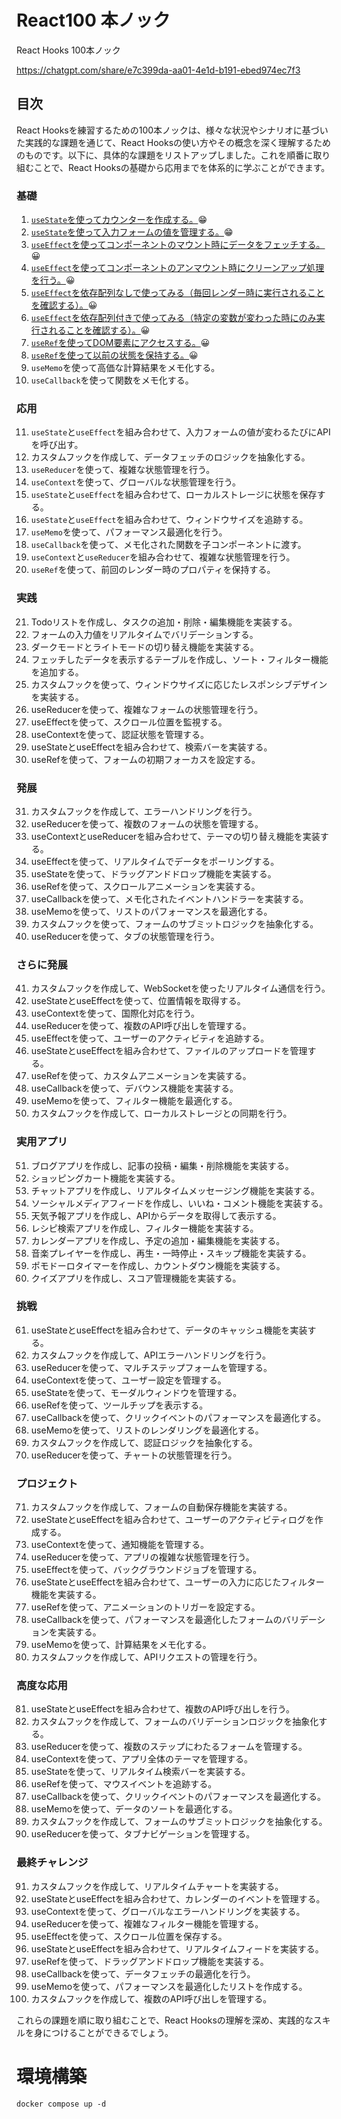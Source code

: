 # React100 本ノック
React Hooks 100本ノック

https://chatgpt.com/share/e7c399da-aa01-4e1d-b191-ebed974ec7f3

## 目次
React Hooksを練習するための100本ノックは、様々な状況やシナリオに基づいた実践的な課題を通じて、React Hooksの使い方やその概念を深く理解するためのものです。以下に、具体的な課題をリストアップしました。これを順番に取り組むことで、React Hooksの基礎から応用までを体系的に学ぶことができます。

### 基礎
1. [`useState`を使ってカウンターを作成する。](./MEMO/1.md)😁
2. [`useState`を使って入力フォームの値を管理する。](./MEMO/2.md)😁
3. [`useEffect`を使ってコンポーネントのマウント時にデータをフェッチする。](./MEMO/3.md)😀
4. [`useEffect`を使ってコンポーネントのアンマウント時にクリーンアップ処理を行う。](./MEMO/4.md)😀
5. [`useEffect`を依存配列なしで使ってみる（毎回レンダー時に実行されることを確認する）。](./MEMO/5.md)😀
6. [`useEffect`を依存配列付きで使ってみる（特定の変数が変わった時にのみ実行されることを確認する）。](./MEMO/6.md)😀
7. [`useRef`を使ってDOM要素にアクセスする。](./MEMO/7.md)😀
8. [`useRef`を使って以前の状態を保持する。](./MEMO/8.md)😀
9. `useMemo`を使って高価な計算結果をメモ化する。
10. `useCallback`を使って関数をメモ化する。

### 応用
11. `useState`と`useEffect`を組み合わせて、入力フォームの値が変わるたびにAPIを呼び出す。
12. カスタムフックを作成して、データフェッチのロジックを抽象化する。
13. `useReducer`を使って、複雑な状態管理を行う。
14. `useContext`を使って、グローバルな状態管理を行う。
15. `useState`と`useEffect`を組み合わせて、ローカルストレージに状態を保存する。
16. `useState`と`useEffect`を組み合わせて、ウィンドウサイズを追跡する。
17. `useMemo`を使って、パフォーマンス最適化を行う。
18. `useCallback`を使って、メモ化された関数を子コンポーネントに渡す。
19. `useContext`と`useReducer`を組み合わせて、複雑な状態管理を行う。
20. `useRef`を使って、前回のレンダー時のプロパティを保持する。

### 実践
21. Todoリストを作成し、タスクの追加・削除・編集機能を実装する。
22. フォームの入力値をリアルタイムでバリデーションする。
23. ダークモードとライトモードの切り替え機能を実装する。
24. フェッチしたデータを表示するテーブルを作成し、ソート・フィルター機能を追加する。
25. カスタムフックを使って、ウィンドウサイズに応じたレスポンシブデザインを実装する。
26. useReducerを使って、複雑なフォームの状態管理を行う。
27. useEffectを使って、スクロール位置を監視する。
28. useContextを使って、認証状態を管理する。
29. useStateとuseEffectを組み合わせて、検索バーを実装する。
30. useRefを使って、フォームの初期フォーカスを設定する。

### 発展
31. カスタムフックを作成して、エラーハンドリングを行う。
32. useReducerを使って、複数のフォームの状態を管理する。
33. useContextとuseReducerを組み合わせて、テーマの切り替え機能を実装する。
34. useEffectを使って、リアルタイムでデータをポーリングする。
35. useStateを使って、ドラッグアンドドロップ機能を実装する。
36. useRefを使って、スクロールアニメーションを実装する。
37. useCallbackを使って、メモ化されたイベントハンドラーを実装する。
38. useMemoを使って、リストのパフォーマンスを最適化する。
39. カスタムフックを使って、フォームのサブミットロジックを抽象化する。
40. useReducerを使って、タブの状態管理を行う。

### さらに発展
41. カスタムフックを作成して、WebSocketを使ったリアルタイム通信を行う。
42. useStateとuseEffectを使って、位置情報を取得する。
43. useContextを使って、国際化対応を行う。
44. useReducerを使って、複数のAPI呼び出しを管理する。
45. useEffectを使って、ユーザーのアクティビティを追跡する。
46. useStateとuseEffectを組み合わせて、ファイルのアップロードを管理する。
47. useRefを使って、カスタムアニメーションを実装する。
48. useCallbackを使って、デバウンス機能を実装する。
49. useMemoを使って、フィルター機能を最適化する。
50. カスタムフックを作成して、ローカルストレージとの同期を行う。

### 実用アプリ
51. ブログアプリを作成し、記事の投稿・編集・削除機能を実装する。
52. ショッピングカート機能を実装する。
53. チャットアプリを作成し、リアルタイムメッセージング機能を実装する。
54. ソーシャルメディアフィードを作成し、いいね・コメント機能を実装する。
55. 天気予報アプリを作成し、APIからデータを取得して表示する。
56. レシピ検索アプリを作成し、フィルター機能を実装する。
57. カレンダーアプリを作成し、予定の追加・編集機能を実装する。
58. 音楽プレイヤーを作成し、再生・一時停止・スキップ機能を実装する。
59. ポモドーロタイマーを作成し、カウントダウン機能を実装する。
60. クイズアプリを作成し、スコア管理機能を実装する。

### 挑戦
61. useStateとuseEffectを組み合わせて、データのキャッシュ機能を実装する。
62. カスタムフックを作成して、APIエラーハンドリングを行う。
63. useReducerを使って、マルチステップフォームを管理する。
64. useContextを使って、ユーザー設定を管理する。
65. useStateを使って、モーダルウィンドウを管理する。
66. useRefを使って、ツールチップを表示する。
67. useCallbackを使って、クリックイベントのパフォーマンスを最適化する。
68. useMemoを使って、リストのレンダリングを最適化する。
69. カスタムフックを作成して、認証ロジックを抽象化する。
70. useReducerを使って、チャートの状態管理を行う。

### プロジェクト
71. カスタムフックを作成して、フォームの自動保存機能を実装する。
72. useStateとuseEffectを組み合わせて、ユーザーのアクティビティログを作成する。
73. useContextを使って、通知機能を管理する。
74. useReducerを使って、アプリの複雑な状態管理を行う。
75. useEffectを使って、バックグラウンドジョブを管理する。
76. useStateとuseEffectを組み合わせて、ユーザーの入力に応じたフィルター機能を実装する。
77. useRefを使って、アニメーションのトリガーを設定する。
78. useCallbackを使って、パフォーマンスを最適化したフォームのバリデーションを実装する。
79. useMemoを使って、計算結果をメモ化する。
80. カスタムフックを作成して、APIリクエストの管理を行う。

### 高度な応用
81. useStateとuseEffectを組み合わせて、複数のAPI呼び出しを行う。
82. カスタムフックを作成して、フォームのバリデーションロジックを抽象化する。
83. useReducerを使って、複数のステップにわたるフォームを管理する。
84. useContextを使って、アプリ全体のテーマを管理する。
85. useStateを使って、リアルタイム検索バーを実装する。
86. useRefを使って、マウスイベントを追跡する。
87. useCallbackを使って、クリックイベントのパフォーマンスを最適化する。
88. useMemoを使って、データのソートを最適化する。
89. カスタムフックを作成して、フォームのサブミットロジックを抽象化する。
90. useReducerを使って、タブナビゲーションを管理する。

### 最終チャレンジ
91. カスタムフックを作成して、リアルタイムチャートを実装する。
92. useStateとuseEffectを組み合わせて、カレンダーのイベントを管理する。
93. useContextを使って、グローバルなエラーハンドリングを実装する。
94. useReducerを使って、複雑なフィルター機能を管理する。
95. useEffectを使って、スクロール位置を保存する。
96. useStateとuseEffectを組み合わせて、リアルタイムフィードを実装する。
97. useRefを使って、ドラッグアンドドロップ機能を実装する。
98. useCallbackを使って、データフェッチの最適化を行う。
99. useMemoを使って、パフォーマンスを最適化したリストを作成する。
100. カスタムフックを作成して、複数のAPI呼び出しを管理する。

これらの課題を順に取り組むことで、React Hooksの理解を深め、実践的なスキルを身につけることができるでしょう。


# 環境構築

```
docker compose up -d
```
